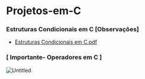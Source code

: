 # Projetos-em-C

### Estruturas Condicionais em C [Observações]
* [Estruturas Condicionais em C.pdf](https://github.com/Jullyene/Projetos-em-C/files/15411667/Estruturas.Condicionais.em.C.pdf)

### [ Importante- Operadores em C ]
![Untitled](https://github.com/Jullyene/Projetos-em-C/assets/160196619/739bb9ed-d00b-4242-9c3c-bc2950310562)
